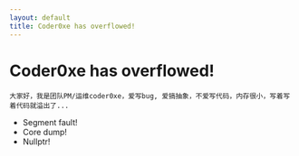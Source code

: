 ```yaml
---
layout: default
title: Coder0xe has overflowed!
---
```


# Coder0xe has overflowed!

    大家好，我是团队PM/运维coder0xe，爱写bug, 爱搞抽象，不爱写代码，内存很小，写着写着代码就溢出了...

* Segment fault!
* Core dump!
* Nullptr!